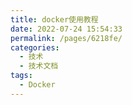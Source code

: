 ```yaml
---
title: docker使用教程
date: 2022-07-24 15:54:33
permalink: /pages/6218fe/
categories:
  - 技术
  - 技术文档
tags:
  - Docker
---
```

